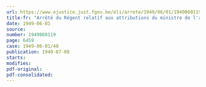 ```yaml
---
url: https://www.ejustice.just.fgov.be/eli/arrete/1949/06/01/1949060119/justel
title-fr: "Arrêté du Régent relatif aux attributions du ministre de l'administration générale et des pensions"
date: 1949-06-01
source:
number: 1949060119
page: 6459
case: 1949-06-01/48
publication: 1949-07-08
starts:
modifies:
pdf-original:
pdf-consolidated:
---
```



